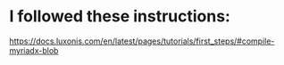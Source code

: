 
# I followed these instructions:

https://docs.luxonis.com/en/latest/pages/tutorials/first_steps/#compile-myriadx-blob

